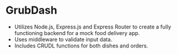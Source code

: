 # GrubDash

- Utilizes Node.js, Express.js and Express Router to create a fully functioning backend for a mock food delivery app.
- Uses middleware to validate input data.
- Includes CRUDL functions for both dishes and orders.
